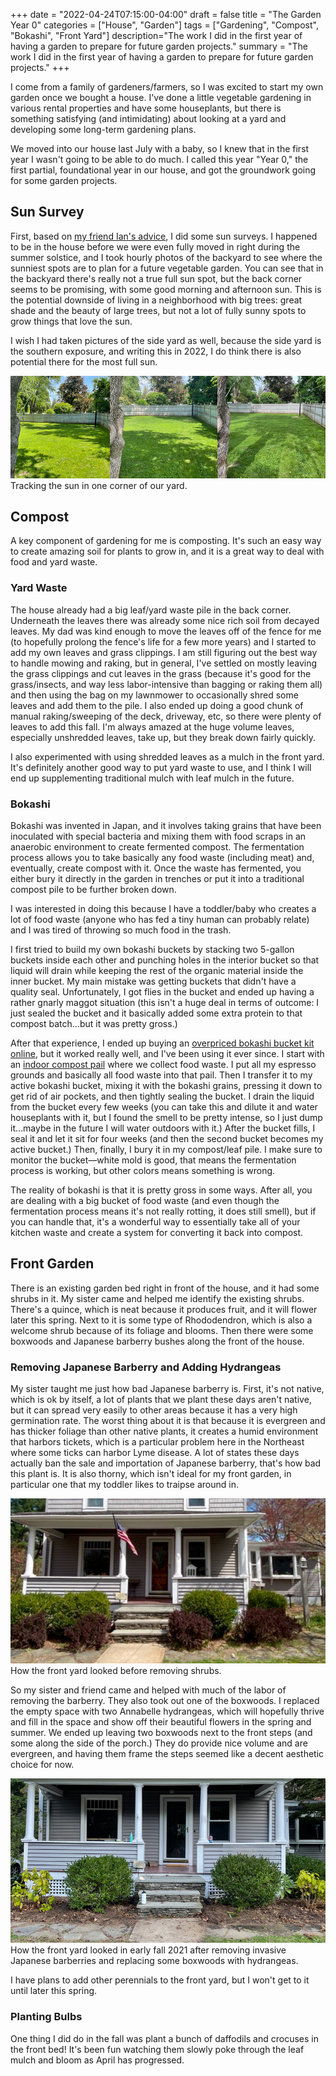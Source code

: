 +++
date = "2022-04-24T07:15:00-04:00"
draft = false
title = "The Garden Year 0"
categories = ["House", "Garden"]
tags = ["Gardening", "Compost", "Bokashi", "Front Yard"]
description="The work I did in the first year of having a garden to prepare for future garden projects."
summary = "The work I did in the first year of having a garden to prepare for future garden projects."
+++

I come from a family of gardeners/farmers, so I was excited to start my own garden once we bought a house. I've done a little vegetable gardening in various rental properties and have some houseplants, but there is something satisfying (and intimidating) about looking at a yard and developing some long-term gardening plans.

We moved into our house last July with a baby, so I knew that in the first year I wasn't going to be able to do much. I called this year "Year 0," the first partial, foundational year in our house, and got the groundwork going for some garden projects.

## Sun Survey

First, based on [my friend Ian's advice](https://house.youngram.net/how-to-plan-a-garden-part-one.html), I did some sun surveys. I happened to be in the house before we were even fully moved in right during the summer solstice, and I took hourly photos of the backyard to see where the sunniest spots are to plan for a future vegetable garden. You can see that in the backyard there's really not a true full sun spot, but the back corner seems to be promising, with some good morning and afternoon sun. This is the potential downside of living in a neighborhood with big trees: great shade and the beauty of large trees, but not a lot of fully sunny spots to grow things that love the sun.

I wish I had taken pictures of the side yard as well, because the side yard is the southern exposure, and writing this in 2022, I do think there is also potential there for the most full sun.

<div class="text-center inline-image-container content-container-expanded">
  <img src="./sun-surveys.jpg" alt="Three images showing the changing sunlight in one corner of our yard." class="img-responsive img-center"></img>
  <div class="caption-container">
    <div class="inline-image-caption">Tracking the sun in one corner of our yard.</div>
  </div>
</div>

## Compost

A key component of gardening for me is composting. It's such an easy way to create amazing soil for plants to grow in, and it is a great way to deal with food and yard waste.

### Yard Waste

The house already had a big leaf/yard waste pile in the back corner. Underneath the leaves there was already some nice rich soil from decayed leaves. My dad was kind enough to move the leaves off of the fence for me (to hopefully prolong the fence's life for a few more years) and I started to add my own leaves and grass clippings. I am still figuring out the best way to handle mowing and raking, but in general, I've settled on mostly leaving the grass clippings and cut leaves in the grass (because it's good for the grass/insects, and way less labor-intensive than bagging or raking them all) and then using the bag on my lawnmower to occasionally shred some leaves and add them to the pile. I also ended up doing a good chunk of manual raking/sweeping of the deck, driveway, etc, so there were plenty of leaves to add this fall. I'm always amazed at the huge volume leaves, especially unshredded leaves, take up, but they break down fairly quickly.

I also experimented with using shredded leaves as a mulch in the front yard. It's definitely another good way to put yard waste to use, and I think I will end up supplementing traditional mulch with leaf mulch in the future.

### Bokashi

Bokashi was invented in Japan, and it involves taking grains that have been inoculated with special bacteria and mixing them with food scraps in an anaerobic environment to create fermented compost. The fermentation process allows you to take basically any food waste (including meat) and, eventually, create compost with it. Once the waste has fermented, you either bury it directly in the garden in trenches or put it into a traditional compost pile to be further broken down.

I was interested in doing this because I have a toddler/baby who creates a lot of food waste (anyone who has fed a tiny human can probably relate) and I was tired of throwing so much food in the trash.

I first tried to build my own bokashi buckets by stacking two 5-gallon buckets inside each other and punching holes in the interior bucket so that liquid will drain while keeping the rest of the organic material inside the inner bucket. My main mistake was getting buckets that didn't have a quality seal. Unfortunately, I got flies in the bucket and ended up having a rather gnarly maggot situation (this isn't a huge deal in terms of outcome: I just sealed the bucket and it basically added some extra protein to that compost batch...but it was pretty gross.)

After that experience, I ended up buying an [overpriced bokashi bucket kit online](https://amzn.to/3IrYznb), but it worked really well, and I've been using it ever since. I start with an [indoor compost pail](https://www.gardeners.com/buy/brushed-stainless-steel-compost-pail/38-560.html) where we collect food waste. I put all my espresso grounds and basically all food waste into that pail. Then I transfer it to my active bokashi bucket, mixing it with the bokashi grains, pressing it down to get rid of air pockets, and then tightly sealing the bucket. I drain the liquid from the bucket every few weeks (you can take this and dilute it and water houseplants with it, but I found the smell to be pretty intense, so I just dump it...maybe in the future I will water outdoors with it.) After the bucket fills, I seal it and let it sit for four weeks (and then the second bucket becomes my active bucket.) Then, finally, I bury it in my compost/leaf pile. I make sure to monitor the bucket––white mold is good, that means the fermentation process is working, but other colors means something is wrong.

The reality of bokashi is that it is pretty gross in some ways. After all, you are dealing with a big bucket of food waste (and even though the fermentation process means it's not really rotting, it does still smell), but if you can handle that, it's a wonderful way to essentially take all of your kitchen waste and create a system for converting it back into compost.

## Front Garden

There is an existing garden bed right in front of the house, and it had some shrubs in it. My sister came and helped me identify the existing shrubs. There's a quince, which is neat because it produces fruit, and it will flower later this spring. Next to it is some type of Rhododendron, which is also a welcome shrub because of its foliage and blooms. Then there were some boxwoods and Japanese barberry bushes along the front of the house.

### Removing Japanese Barberry and Adding Hydrangeas

My sister taught me just how bad Japanese barberry is. First, it's not native, which is ok by itself, a lot of plants that we plant these days aren't native, but it can spread very easily to other areas because it has a very high germination rate. The worst thing about it is that because it is evergreen and has thicker foliage than other native plants, it creates a humid environment that harbors tickets, which is a particular problem here in the Northeast where some ticks can harbor Lyme disease. A lot of states these days actually ban the sale and importation of Japanese barberry, that's how bad this plant is. It is also thorny, which isn't ideal for my front garden, in particular one that my toddler likes to traipse around in.

<div class="text-center inline-image-container">
  <img src="./old-front-yard.jpg" alt="The front yard before removing shrubs." class="img-responsive img-center"></img>
  <div class="caption-container">
    <div class="inline-image-caption">How the front yard looked before removing shrubs.</div>
  </div>
</div>

So my sister and friend came and helped with much of the labor of removing the barberry. They also took out one of the boxwoods. I replaced the empty space with two Annabelle hydrangeas, which will hopefully thrive and fill in the space and show off their beautiful flowers in the spring and summer. We ended up leaving two boxwoods next to the front steps (and some along the side of the porch.) They do provide nice volume and are evergreen, and having them frame the steps seemed like a decent aesthetic choice for now.

<div class="text-center inline-image-container">
  <img src="./front-yard-shrubs-removed.jpg" alt="How the front yard looked after removing invasive Japanese barberries and replacing some boxwoods with hydrangeas." class="img-responsive img-center"></img>
  <div class="caption-container">
    <div class="inline-image-caption">How the front yard looked in early fall 2021 after removing invasive Japanese barberries and replacing some boxwoods with hydrangeas.</div>
  </div>
</div>

I have plans to add other perennials to the front yard, but I won't get to it until later this spring.

### Planting Bulbs

One thing I did do in the fall was plant a bunch of daffodils and crocuses in the front bed! It's been fun watching them slowly poke through the leaf mulch and bloom as April has progressed.
